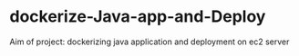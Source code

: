 # dockerize-Java-app-and-Deploy
Aim of project: dockerizing  java application and deployment on ec2 server 


